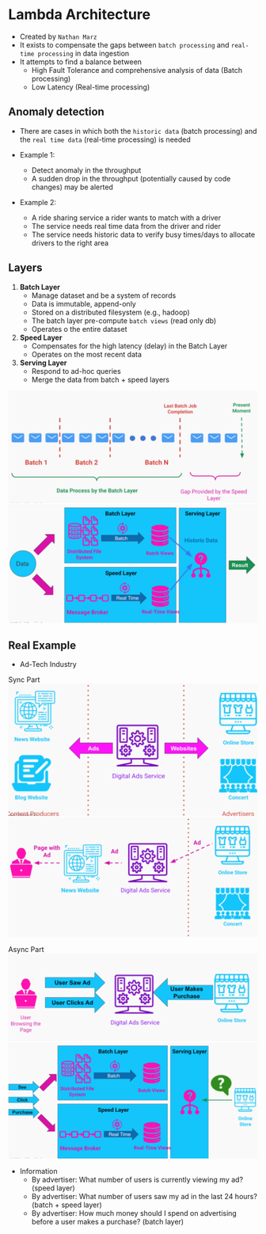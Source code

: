 # Lambda Architecture

- Created by `Nathan Marz`
- It exists to compensate the gaps between `batch processing` and `real-time processing` in data ingestion
- It attempts to find a balance between
  - High Fault Tolerance and comprehensive analysis of data (Batch processing)
  - Low Latency (Real-time processing)

## Anomaly detection

- There are cases in which both the `historic data` (batch processing) and the `real time data` (real-time processing) is needed

- Example 1:
  - Detect anomaly in the throughput
  - A sudden drop in the throughput (potentially caused by code changes) may be alerted

- Example 2:
  - A ride sharing service a rider wants to match with a driver
  - The service needs real time data from the driver and rider
  - The service needs historic data to verify busy times/days to allocate drivers to the right area

## Layers

1. **Batch Layer**
    - Manage dataset and be a system of records
    - Data is immutable, append-only
    - Stored on a distributed filesystem (e.g., hadoop)
    - The batch layer pre-compute `batch views` (read only db)
    - Operates o the entire dataset
1. **Speed Layer**
    - Compensates for the high latency (delay) in the Batch Layer
    - Operates on the most recent data
1. **Serving Layer**
    - Respond to ad-hoc queries
    - Merge the data from batch + speed layers

![Lambda Layers Gap](.images/lambda-layers.png)
![Lambda Layers Gap](.images/lambda.png)

## Real Example

- Ad-Tech Industry

Sync Part
![Ad-Tech Industry](.images/lambda-example1.png)
![Ad-Tech Industry](.images/lambda-example2.png)

Async Part
![Ad-Tech Industry](.images/lambda-example3.png)
![Ad-Tech Industry](.images/lambda-example4.png)

- Information
  - By advertiser: What number of users is currently viewing my ad? (speed layer)
  - By advertiser: What number of users saw my ad in the last 24 hours? (batch + speed layer)
  - By advertiser: How much money should I spend on advertising before a user makes a purchase? (batch layer)
